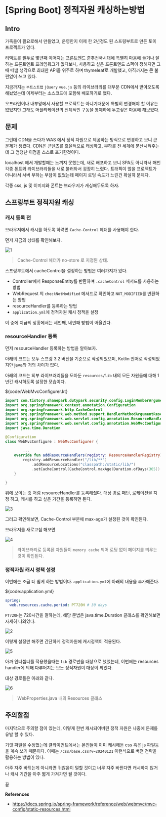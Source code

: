 # [Spring Boot] 정적자원 캐싱하는방법

## Intro

가족들이 필요로해서 만들었고, 운영한지 이제 한 2년정도 된 스프링부트로 만든 토이 프로젝트가 있다. 

리액트를 필두로 몇년째 이어지는 프론트엔드 춘추전국시대에 특별히 마음에 들거나 잘하는 프론트엔트 프레임워크가 없다보니, 사용하고 싶은 프론트엔드 스펙이 정해지면 그때 떼낼 생각으로 최대한 API콜 위주로 하며 thymeleaf로 개발했고, 아직까지는 큰 불편없이 쓰고 있다.

지금까지는 `부트스트랩` `jQuery` `vue.js` 등의 라이브러리를 대부분 CDN에서 받아오도록 해놨었는데 이제부터는 소스코드에 포함해 배포하기로 했다. 

오프라인이나 내부망에서 사용할 프로젝트는 아니기때문에 특별히 변경해야 할 이유는 없었지만 그래도 어플리케이션의 전체적인 구동을 통제하에 두고싶은 마음에 해보았다. 

## 문제

그런데 CDN을 쓰다가 WAS 에서 정적 자원으로 제공하는 방식으로 변경하고 보니 큰 문제가 생겼다. CDN은 콘텐츠를 효율적으로 캐싱하고, 부하를 전 세계에 분산시켜주는데 그 엄청난 이점을 스스로 포기한것이다. 

localhost 에서 개발할때는 느끼지 못했는데, 새로 배포하고 보니 SPA도 아니라서 매번 각종 폰트와 라이브러리들을 새로 불러와서 굉장히 느렸다. 트래픽이 많을 프로젝트가 아니라서 서버 부하는 부담이 없었는데 페이지 로딩 속도가 느린건 확실히 문제다.

각종 css, js 및 이미지와 폰트는 브라우저가 캐싱해두도록 하자.

## 스프링부트 정적자원 캐싱

### 캐시 등록 전

브라우저에서 캐시를 하도록 하려면 `Cache-Control` 헤더를 사용해야 한다.

먼저 지금의 상태를 확인해보자.

![1](https://raw.githubusercontent.com/ShanePark/mdblog/main/backend/spring/cache-static-resource.assets/1.webp)

> Cache-Control 헤더가 no-store 로 지정된 상태.

스프링부트에서 cacheControl을 설정하는 방법은 여러가지가 있다. 

- Controller에서 ResponseEntity를 반환하며 `.cacheControl` 메서드를 사용하는 방법
- WebRequest 의 `checkNotModified` 메서드로 확인하고 `NOT_MODIFIED`를 반환하는 방법
- resourceHandler를 등록하는 방법
- `application.yml`에 정적자원 캐시 정책을 설정

이 중에 지금의 상황에서는 세번째, 네번째 방법이 어울린다.

### resourceHandler 등록

먼저 resourceHandler 등록하는 방법을 알아보자. 

아래의 코드는 모두 스프링 3.2 버전을 기준으로 작성되었으며, Kotlin 언어로 작성되었지만 java와 거의 차이가 없다.

아래의 코드는 외부 라이브러리들을 모아둔 `resources/lib` 내의 모든 자원들에 대해 1년간 캐시하도록 설정한 모습이다.

${code:WebMvcConfigurer.kt}

```kotlin
import com.tistory.shanepark.dutypark.security.config.LoginMemberArgumentResolver
import org.springframework.context.annotation.Configuration
import org.springframework.http.CacheControl
import org.springframework.web.method.support.HandlerMethodArgumentResolver
import org.springframework.web.servlet.config.annotation.ResourceHandlerRegistry
import org.springframework.web.servlet.config.annotation.WebMvcConfigurer
import java.time.Duration

@Configuration
class WebMvcConfigure : WebMvcConfigurer {
  
		...
    override fun addResourceHandlers(registry: ResourceHandlerRegistry) {
        registry.addResourceHandler("/lib/**")
            .addResourceLocations("classpath:/static/lib/")
            .setCacheControl(CacheControl.maxAge(Duration.ofDays(365)).cachePublic())
    }

}

```

위에 보이는 것 처럼 resourceHandler를 등록해줬다. 대상 경로 패턴, 로케이션을 지정 하고, 캐시를 하고 싶은 기간을 등록하면 된다.

![3](https://raw.githubusercontent.com/ShanePark/mdblog/main/backend/spring/cache-static-resource.assets/3.webp)

그러고 확인해보면, Cache-Control 부분에 max-age가 설정된 것이 확인된다.

브라우저를 새로고침 해보면

![4](https://raw.githubusercontent.com/ShanePark/mdblog/main/backend/spring/cache-static-resource.assets/4.webp)

>  라이브러리로 등록된 자원들이 `memory cache` 되어 로딩 없이 페이지를 띄우는 것이 확인된다.

### 정적자원 캐시 정책 설정

이번에는 조금 더 쉽게 하는 방법이다. `application.yml`에 아래의 내용을 추가해준다.

${code:application.yml}

```yaml
spring:
  web.resources.cache.period: PT720H # 30 days
```

`PT720H`는 720시간을 말하는데, 해당 문법은 java.time.Duration 클래스를 확인해보면 자세히 나와있다.

![2](https://raw.githubusercontent.com/ShanePark/mdblog/main/backend/spring/cache-static-resource.assets/2.webp)

이렇게 설정만 해주면 간단하게 정적자원에 캐시정책이 적용된다.

![5](https://raw.githubusercontent.com/ShanePark/mdblog/main/backend/spring/cache-static-resource.assets/5.webp)

아까 인터셉터를 적용했을때는 `lib` 경로만을 대상으로 했었는데, 이번에는 resources handler에 의해 다루어지는 모든 정적자원이 대상이 되었다. 

대상 경로들은 아래와 같다.

![6](https://raw.githubusercontent.com/ShanePark/mdblog/main/backend/spring/cache-static-resource.assets/6.webp)

> WebProperties.java 내의 Resources 클래스

## 주의할점

마지막으로 주의할 점이 있는데, 이렇게 한번 캐시되어버린 정적 자원은 나중에 문제를 유발 할 수 있다.

기껏 파일을 수정했는데 클라이언트에서는 본인들이 이미 캐시해둔 css 혹은  js 파일등을 계속 쓰기 때문이다. 이때는 `/css/base.css?v=20240121` 이런식으로 버전 전략을 활용하는 방법이 있다. 

아주 자주 바뀌는게 아니라면 귀찮음이 덜할 것이고 너무 자주 바뀐다면 캐시하지 않거나 캐시 기간을 아주 짧게 가져가면 될 것이다.

끝

**References**

- https://docs.spring.io/spring-framework/reference/web/webmvc/mvc-config/static-resources.html